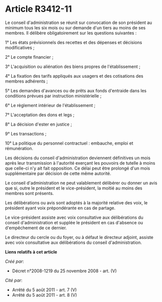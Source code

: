 # Article R3412-11

Le conseil d'administration se réunit sur convocation de son président au minimum tous les six mois ou sur demande d'un tiers
au moins de ses membres. Il délibère obligatoirement sur les questions suivantes :

1° Les états prévisionnels des recettes et des dépenses et décisions modificatives ;

2° Le compte financier ;

3° L'acquisition ou aliénation des biens propres de l'établissement ;

4° La fixation des tarifs appliqués aux usagers et des cotisations des membres adhérents ;

5° Les demandes d'avances ou de prêts aux fonds d'entraide dans les conditions prévues par instruction ministérielle ;

6° Le règlement intérieur de l'établissement ;

7° L'acceptation des dons et legs ;

8° La décision d'ester en justice ;

9° Les transactions ;

10° La politique du personnel contractuel : embauche, emploi et rémunération.

Les décisions du conseil d'administration deviennent définitives un mois après leur transmission à l'autorité exerçant les
pouvoirs de tutelle à moins que celle-ci n'y ait fait opposition. Ce délai peut être prolongé d'un mois supplémentaire par
décision de cette même autorité.

Le conseil d'administration ne peut valablement délibérer ou donner un avis que si, outre le président et le vice-président,
la moitié au moins des membres sont présents.

Les délibérations ou avis sont adoptés à la majorité relative des voix, le président ayant voix prépondérante en cas de
partage.

Le vice-président assiste avec voix consultative aux délibérations du conseil d'administration et supplée le président en cas
d'absence ou d'empêchement de ce dernier.

Le directeur du cercle ou du foyer, ou à défaut le directeur adjoint, assiste avec voix consultative aux délibérations du
conseil d'administration.

**Liens relatifs à cet article**

_Créé par_:

  - Décret n°2008-1219 du 25 novembre 2008 - art. (V)

_Cité par_:

  - Arrêté du 5 août 2011 - art. 7 (V)
  - Arrêté du 5 août 2011 - art. 8 (V)
